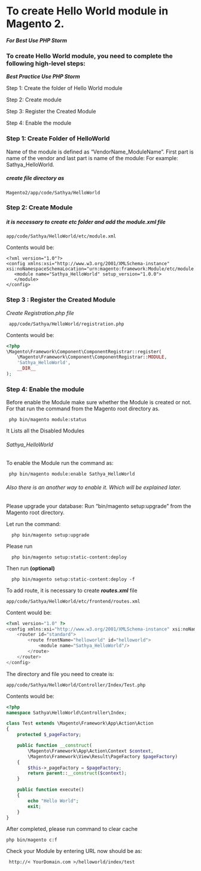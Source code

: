 # To create Hello World module in Magento 2.
_**For Best Use PHP Storm**_
### To create Hello World module, you need to complete the following high-level steps:
_**Best Practice Use PHP Storm**_

Step 1: Create the folder of Hello World module

Step 2: Create module

Step 3:  Register the Created Module

Step 4: Enable the module

### Step 1: Create Folder of HelloWorld
 Name of the module is defined as “VendorName_ModuleName”. First part is name of the vendor and last part is name of the module: For example: Sathya_HelloWorld.

 ##### _create file directory as_
 ```Shell
 Magento2/app/code/Sathya/HelloWorld
```
### Step 2: Create Module
##### _it is necessary to create etc folder and add the module.xml file_
 ```Shell
 app/code/Sathya/HelloWorld/etc/module.xml
 ```
Contents would be:

 ```Shell
 <?xml version="1.0"?>
<config xmlns:xsi="http://www.w3.org/2001/XMLSchema-instance" xsi:noNamespaceSchemaLocation="urn:magento:framework:Module/etc/module.xsd">
    <module name="Sathya_HelloWorld" setup_version="1.0.0">
    </module>
</config>
```
### Step 3 : Register the Created Module
_Create Registration.php file_
```Shell
 app/code/Sathya/HelloWorld/registration.php
```
Contents would be:

```php
<?php
\Magento\Framework\Component\ComponentRegistrar::register(
	\Magento\Framework\Component\ComponentRegistrar::MODULE,
	'Sathya_HelloWorld',
	__DIR__
);
```

### Step 4: Enable the module

Before enable the Module make sure whether the Module is created or not. For that run the command from the Magento root directory as.
```Shell
 php bin/magento module:status
```
It Lists all the Disabled Modules

 ######  Sathya_HelloWorld

To enable the Module run the command as:

```Shell
 php bin/magento module:enable Sathya_HelloWorld
```
###### Also there is an another way to enable it. Which will be  explained later.


Please upgrade your database: Run “bin/magento setup:upgrade” from the Magento root directory.

Let run the command:
```Shell
  php bin/magento setup:upgrade
```
Please run

```Shell
  php bin/magento setup:static-content:deploy
```

Then run **(optional)**
```Shell
  php bin/magento setup:static-content:deploy -f
```

To add route, it is necessary to create **_routes.xml_** file
```shell
app/code/Sathya/HelloWorld/etc/frontend/routes.xml
```

Content would be:
```PHP
<?xml version="1.0" ?>
<config xmlns:xsi="http://www.w3.org/2001/XMLSchema-instance" xsi:noNamespaceSchemaLocation="urn:magento:framework:App/etc/routes.xsd">
    <router id="standard">
        <route frontName="helloworld" id="helloworld">
            <module name="Sathya_HelloWorld"/>
        </route>
    </router>
</config>
```
The directory and file you need to create is:
```Shell
app/code/Sathya/HelloWorld/Controller/Index/Test.php
```
Contents would be:
```PHP
<?php
namespace Sathya\HelloWorld\Controller\Index;

class Test extends \Magento\Framework\App\Action\Action
{
	protected $_pageFactory;

	public function __construct(
		\Magento\Framework\App\Action\Context $context,
		\Magento\Framework\View\Result\PageFactory $pageFactory)
	{
		$this->_pageFactory = $pageFactory;
		return parent::__construct($context);
	}

	public function execute()
	{
		echo "Hello World";
		exit;
	}
}
```
After completed, please run command  to clear cache
```Shell
php bin/magento c:f
```
Check your Module by entering  URL now should be as:
```Shell
 http://< YourDomain.com >/helloworld/index/test
 ```
 
